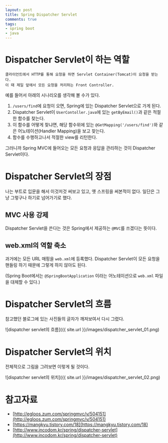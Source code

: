 ```yaml
---
layout: post
title: Spring Dispatcher Servlet
comments: true
tags:
- spring boot
- java
---
```


# Dispatcher Servlet이 하는 역할

```
클라이언트에서 HTTP를 통해 요청을 하면 Servlet Container(Tomcat)이 요청을 받는다.     
이 때 제일 앞에서 모든 요청을 처리하는 Front Controller.
```

예를 들어서 아래의 시나리오를 생각해 볼 수가 있다.     

1. `/users/find`에 요청이 오면, Spring에 있는 Dispatcher Servlet으로 가게 된다.
2. Dispatcher Servlet이 `UserContoller.java`에 있는 `getByEmail()`과 같은 적절한 함수를 찾는다.
3. 이 함수를 어떻게 찾냐면, 해당 함수위에 있는 `@GetMapping('/users/find')`와 같은 어노테이션(Handler Mapping)을 보고 찾는다.
4. 함수를 수행하고나서 적절한 view를 리턴한다.

그러니까 Spring MVC에 들어오는 모든 요청과 응답을 관리하는 것이 Dispatcher Servlet이다.     

# Dispatcher Servlet의 장점

나는 부트로 입문을 해서 이것저것 써보고 있고, 옛 스프링을 써본적이 없다. 일단은 그냥 그렇구나 하기로 넘어가기로 했다.     

## MVC 사용 강제

Dispatcher Servlet을 쓴다는 것은 Spring에서 제공하는 `@MVC`를 쓰겠다는 뜻이다.     

## web.xml의 역할 축소

과거에는 모든 URL 매핑을 `web.xml`에 등록했다. Dispatcher Servlet이 모든 요청을 핸들링 하기 때문에 그렇게 하지 않아도 된다.     

(Spring Boot에서는 `@SpringBootApplication` 이라는 어노테이션으로 `web.xml` 파일을 대체할 수 있다.)     


# Dispatcher Servlet의 흐름

참고했던 블로그에 있는 사진들의 글자가 깨져보여서 다시 그렸다.     

![dispatcher servlet의 흐름]({{ site.url }}/images/dispatcher_servlet_01.png)

# Dispatcher Servlet의 위치

전체적으로 그림을 그려보면 이렇게 될 것이다.     

![dispatcher servlet의 위치]({{ site.url }}/images/dispatcher_servlet_02.png)


# 참고자료
* [http://egloos.zum.com/springmvc/v/504151](http://egloos.zum.com/springmvc/v/504151)
* [https://mangkyu.tistory.com/18](https://mangkyu.tistory.com/18)
* [http://www.incodom.kr/spring/dispatcher-servlet](http://www.incodom.kr/spring/dispatcher-servlet)


